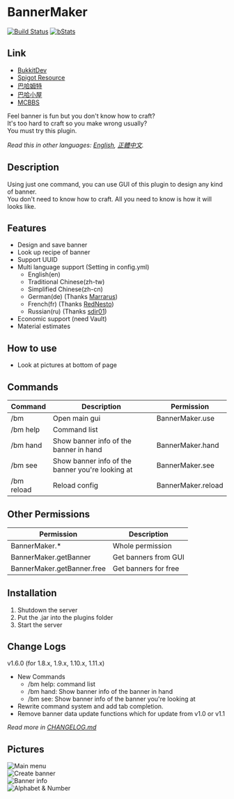 # BannerMaker
[![Build Status](https://ci.kid7.club/job/BannerMaker/badge/icon)](https://ci.kid7.club/job/BannerMaker/)
[![bStats](https://img.shields.io/badge/bStats-1.1-brightgreen.svg)](https://bstats.org/plugin/bukkit/BannerMaker)
## Link
* [BukkitDev](https://dev.bukkit.org/projects/bannermaker)
* [Spigot Resource](http://www.spigotmc.org/resources/bannermaker.4380/)
* [巴哈姆特](https://forum.gamer.com.tw/C.php?bsn=18673&snA=154623)
* [巴哈小屋](http://home.gamer.com.tw/creationDetail.php?sn=2760067)
* [MCBBS](http://www.mcbbs.net/thread-415289-1-1.html)

Feel banner is fun but you don't know how to craft?  
It's too hard to craft so you make wrong usually?  
You must try this plugin.

*Read this in other languages: [English](README.md), [正體中文](README.zh-tw.md).*

## Description
Using just one command, you can use GUI of this plugin to design any kind of banner.  
You don't need to know how to craft. All you need to know is how it will looks like.

## Features
* Design and save banner
* Look up recipe of banner
* Support UUID
* Multi language support (Setting in config.yml)  
  * English(en)
  * Traditional Chinese(zh-tw)
  * Simplified Chinese(zh-cn)
  * German(de) (Thanks [Marrarus](https://github.com/Marrarus))
  * French(fr) (Thanks [RedNesto](https://github.com/RedNesto))
  * Russian(ru) (Thanks [sdir01](https://www.spigotmc.org/members/sdir01.238854/))
* Economic support (need Vault)
* Material estimates

## How to use
* Look at pictures at bottom of page

## Commands
|**Command**|**Description**|**Permission**|
|---|---|---|
|/bm|Open main gui|BannerMaker.use|
|/bm help|Command list||
|/bm hand|Show banner info of the banner in hand|BannerMaker.hand|
|/bm see|Show banner info of the banner you're looking at|BannerMaker.see|
|/bm reload|Reload config|BannerMaker.reload|

## Other Permissions
|**Permission**|**Description**|
|---|---|
|BannerMaker.*|Whole permission|
|BannerMaker.getBanner|Get banners from GUI|
|BannerMaker.getBanner.free|Get banners for free|

## Installation
1. Shutdown the server
2. Put the .jar into the plugins folder
3. Start the server

## Change Logs
v1.6.0 (for 1.8.x, 1.9.x, 1.10.x, 1.11.x)
- New Commands
  - /bm help: command list
  - /bm hand: Show banner info of the banner in hand
  - /bm see: Show banner info of the banner you're looking at
- Rewrite command system and add tab completion.
- Remove banner data update functions which for update from v1.0 or v1.1

*Read more in [CHANGELOG.md](CHANGELOG.md)*

## Pictures
![Main menu](http://i.imgur.com/rMTTfsE.png)  
![Create banner](http://i.imgur.com/HB6Dhm3.png)  
![Banner info](http://i.imgur.com/Xydmcbj.png)  
![Alphabet & Number](http://i.imgur.com/tGHmakp.png)
